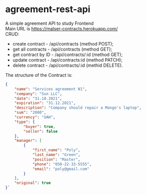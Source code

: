 # agreement-rest-api
A simple agreement API to study Frontend
<br/>
Main URL is https://malser-contracts.herokuapp.com/
<br/>
CRUD:
- create contract - /api/contracts (method POST);
- get all contracts - /api/contracts (method GET);
- get contract by ID - /api/contracts/:id (method GET);
- update contract - /api/contracts:id (method PATCH);
- delete contract - /api/contracts/:id (methid DELETE).

The structure of the Contract is:

```json
{
    "name": "Services agreement N1",
    "company": "Sun LLC",
    "date": "31.10.2021",
    "expiration": "31.12.2021",
    "description": "Company should repair a Mango's laptop",
    "sum": "2000",
    "currency": "UAH",
    "type": {
        "buyer": true,
        "seller": false
    },
    "manager": [
        {
            "first_name": "Poly",
            "last_name": "Green",
            "position": "Master",
            "phone": "050-22-33-5555",
            "email": "poly@gmail.com"
        }
    ],
    "original": true
}`
